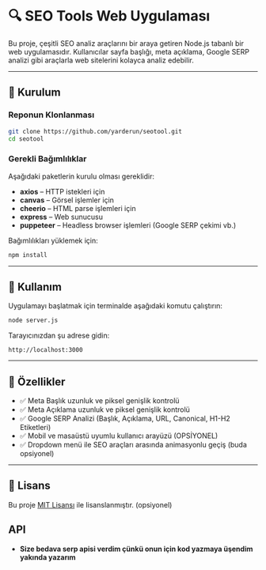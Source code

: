 # 🔍 SEO Tools Web Uygulaması

Bu proje, çeşitli SEO analiz araçlarını bir araya getiren Node.js tabanlı bir web uygulamasıdır. Kullanıcılar sayfa başlığı, meta açıklama, Google SERP analizi gibi araçlarla web sitelerini kolayca analiz edebilir.

---

## 🚀 Kurulum

### Reponun Klonlanması

```bash
git clone https://github.com/yarderun/seotool.git
cd seotool
```

### Gerekli Bağımlılıklar

Aşağıdaki paketlerin kurulu olması gereklidir:

- **axios** – HTTP istekleri için
- **canvas** – Görsel işlemler için
- **cheerio** – HTML parse işlemleri için
- **express** – Web sunucusu
- **puppeteer** – Headless browser işlemleri (Google SERP çekimi vb.)

Bağımlılıkları yüklemek için:

```bash
npm install
```

---

## 🧪 Kullanım

Uygulamayı başlatmak için terminalde aşağıdaki komutu çalıştırın:

```bash
node server.js
```

Tarayıcınızdan şu adrese gidin:

```
http://localhost:3000
```

---

## 🔧 Özellikler

- ✅ Meta Başlık uzunluk ve piksel genişlik kontrolü
- ✅ Meta Açıklama uzunluk ve piksel genişlik kontrolü
- ✅ Google SERP Analizi (Başlık, Açıklama, URL, Canonical, H1-H2 Etiketleri)
- ✅ Mobil ve masaüstü uyumlu kullanıcı arayüzü (OPSİYONEL)
- ✅ Dropdown menü ile SEO araçları arasında animasyonlu geçiş (buda opsiyonel)

---

## 📜 Lisans

Bu proje [MIT Lisansı](LICENSE) ile lisanslanmıştır. (opsiyonel)


## API

- **Size bedava serp apisi verdim çünkü onun için kod yazmaya üşendim yakında yazarım**